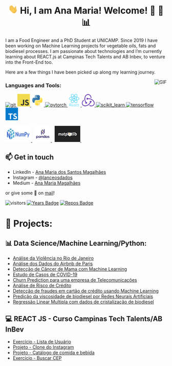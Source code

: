 <!-- ![](https://camo.githubusercontent.com/5ff9182d12e799168a3bb67b88df7388ae08ede3/68747470733a2f2f6d69726f2e6d656469756d2e636f6d2f6d61782f3837352f312a7164415731546a434e353768316c6275757a766368672e676966 "Link to gif")
-->
# <h1 align="center"><img src="https://raw.githubusercontent.com/ABSphreak/ABSphreak/master/gifs/Hi.gif" width="30px"> Hi, I am Ana Maria! Welcome! :rocket: :cherries: :bar_chart:</h1>
I am a Food Engineer and a PhD Student at UNICAMP. Since 2019 I have been working on Machine Learning projects for vegetable oils, fats and biodiesel processes. I am passionate about technologies and I’m currently learning about REACT.js at Campinas Tech Talents and AB Inbev, to venture into the Front-End too. 

Here are a few things I have been picked up along my learning journey.

<img align="right" height="270px" alt="GIF" src="https://camo.githubusercontent.com/5ff9182d12e799168a3bb67b88df7388ae08ede3/68747470733a2f2f6d69726f2e6d656469756d2e636f6d2f6d61782f3837352f312a7164415731546a434e353768316c6275757a766368672e676966" /> 

<h3 align="left">Languages and Tools:</h3>
<p align="left"> <a href="https://git-scm.com/" target="_blank"> <img src="https://www.vectorlogo.zone/logos/git-scm/git-scm-icon.svg" alt="git" width="40" height="40"/> </a> <a href="https://developer.mozilla.org/en-US/docs/Web/JavaScript" target="_blank"> <img src="https://raw.githubusercontent.com/devicons/devicon/master/icons/javascript/javascript-original.svg" alt="javascript" width="40" height="40"/> </a> <a href="https://www.python.org" target="_blank"> <img src="https://raw.githubusercontent.com/devicons/devicon/master/icons/python/python-original.svg" alt="python" width="40" height="40"/> </a> <a href="https://pytorch.org/" target="_blank"> <img src="https://www.vectorlogo.zone/logos/pytorch/pytorch-icon.svg" alt="pytorch" width="40" height="40"/> </a> <a href="https://reactjs.org/" target="_blank"> <img src="https://raw.githubusercontent.com/devicons/devicon/master/icons/react/react-original-wordmark.svg" alt="react" width="40" height="40"/> </a> <a href="https://redux.js.org" target="_blank"> <img src="https://raw.githubusercontent.com/devicons/devicon/master/icons/redux/redux-original.svg" alt="redux" width="40" height="40"/> </a> <a href="https://scikit-learn.org/" target="_blank"> <img src="https://upload.wikimedia.org/wikipedia/commons/0/05/Scikit_learn_logo_small.svg" alt="scikit_learn" width="40" height="40"/> </a> <a href="https://www.tensorflow.org" target="_blank"> <img src="https://www.vectorlogo.zone/logos/tensorflow/tensorflow-icon.svg" alt="tensorflow" width="40" height="40"/> </a> <a href="https://www.typescriptlang.org/" target="_blank"> <img src="https://raw.githubusercontent.com/devicons/devicon/master/icons/typescript/typescript-original.svg" alt="typescript" width="40" height="40"/> </a> </p> <a href="https://numpy.org/doc/" target="_blank"> <img src="images/numpy.png" alt="numpy" width="80" height="50" title="Numpy"/> </a>&nbsp;
<a href="https://pandas.pydata.org/docs/" target="_blank"> <img src="images/pandas.png" alt="pandas" width="50" height="50" title="Pandas"/> </a>&nbsp;
<a href="https://matplotlib.org/3.3.3/contents.html" target="_blank"> <img src="images/mat.png" alt="Matplotlib" width="80" height="50" title="Matplotlib"/>&nbsp;</a></p>  

## 📫 Get in touch
- LinkedIn - [Ana Maria dos Santos Magalhães](https://in.linkedin.com/in/ana-maria-magalhaes)
- Instagram - [@lanceosdados](https://www.instagram.com/lanceosdados/)
- Medium - [Ana Maria Magalhães](https://medium.com/@anamariaeal)

 or give some :love_letter: on [mail](mailto:anamariaeal@gmail.com)!
 
![visitors](https://visitor-badge.glitch.me/badge?page_id=anammagalhaes/anammagalhaes)
[![Years Badge](https://badges.pufler.dev/years/anammagalhaes)](https://badges.pufler.dev)
[![Repos Badge](https://badges.pufler.dev/repos/anammagalhaes)](https://badges.pufler.dev)

# :rocket: Projects: 

## :bar_chart: Data Science/Machine Learning/Python: 
* [Análise da Violência no Rio de Janeiro](https://github.com/anammagalhaes/Analise_dos_dados_de_violencia_no_Rio_de_Janeiro)
* [Análise dos Dados do Airbnb de Paris](https://github.com/anammagalhaes/Analise_dos_dados_do_Airbnb_de_Paris)
* [Detecção de Câncer de Mama com Machine Learning](https://github.com/anammagalhaes/Detec-o_cancer_mama_Machine_Learning)
* [Estudo de Casos de COVID-19](https://github.com/anammagalhaes/Estudo_de_casos_COVID19)
* [Churn Prediction para uma empresa de Telecomunicações](https://github.com/anammagalhaes/Churn_Prediction_empresa_de_telecomunicacoes)
* [Análise de Risco de Crédito](https://github.com/anammagalhaes/An-lise_de_Risco_de_Credito)
* [Detecção de fraudes em cartão de crédito usando Machine Learning](https://github.com/anammagalhaes/Deteccao_de_fraudes_em_cartao_de_credito_usando_Machine_Learning)
* [Predição da viscosidade de biodiesel por Redes Neurais Artificiais](https://github.com/anammagalhaes/Predicao_de_viscosidade_de_biodiesel_Redes_Neurais_Artificiais)
* [Regressão Linear Multipla com dados de cristalização de biodiesel](https://github.com/anammagalhaes/Regressao_Linear_Multipla_cristalizacao_biodiesel)

## 💻 REACT JS - Curso Campinas Tech Talents/AB InBev
* [Exercício - Lista de Usuário](https://github.com/anammagalhaes/Ex_ListadeUsuario_CampinasTechTalents)
* [Projeto - Clone do Instagram](https://github.com/anammagalhaes/Projeto_ClonedoInstagram_CampinasTechTalents)
* [Projeto - Catálogo de comida e bebida](https://github.com/anammagalhaes/Projeto_CatalogoFoodBeer_CampinasTechTalents)
* [Exercício - Buscar CEP](https://github.com/anammagalhaes/Ex_BuscaCEP_CampinasTechTalents)
 

 
